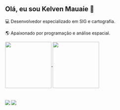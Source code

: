 ## Olá, eu sou Kelven Mauaie 👋

<p>💻 Desenvolvedor especializado em SIG e cartografia.</p> 
<p>🌎 Apaixonado por programação e análise espacial.</p>

<a href="https://github.com/kelvenmahuaie/github-readme-stats">
  <img height=150 align="center" src="https://github-readme-stats.vercel.app/api?username=kelvenmahuaie&theme=tokyonight" />
</a>
<a href="https://github.com/kelvenmahuaie/convoychat">
  <img height=150 align="center" src="https://github-readme-stats.vercel.app/api/top-langs?username=kelvenmahuaie&layout=compact&langs_count=8&card_width=320&theme=tokyonight" />
</a>

#
[<img src="https://img.shields.io/badge/LinkedIn-0077B5?style=for-the-badge&logo=linkedin&logoColor=white">](https://www.linkedin.com/in/kelvenmauaie/)
<a href="mailto:kelvenmahuaie@gmail.com">
  <img src="https://img.shields.io/badge/Gmail-D14836?style=for-the-badge&logo=gmail&logoColor=white"/>
</a>

